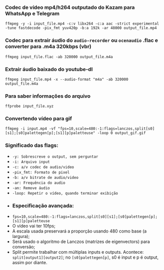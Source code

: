 ### Codec de vídeo mp4/h264 outputado do Kazam para WhatsApp e Telegram
``` ffmpeg -y -i input_file.mp4 -c:v libx264 -c:a aac -strict experimental -tune fastdecode -pix_fmt yuv420p -b:a 192k -ar 48000 output_file.mp4 ```

### Codec para extrair áudio do ```audio-recorder``` ou ```ocenaudio``` .flac e converter para .m4a 320kbps (vbr)
``` ffmpeg input_file.flac -ab 320000 output_file.m4a ```

### Extrair áudio baixado do youtube-dl
``` ffmpeg input_file.mp4 -x --audio-format "m4a" -ab 320000 output_file.m4a  ```

### Para saber informações do arquivo
``` ffprobe input_file.xyz ```

### Convertendo vídeo para gif
``` ffmpeg -i input.mp4 -vf "fps=10,scale=480:-1:flags=lanczos,split[s0][s1];[s0]palettegen[p];[s1][p]paletteuse" -loop 0 output_gif.gif ```

### Significado das flags:
* ```-y: Sobrescreve o output, sem perguntar```
* ```-i: Arquivo input```
* ```-c: a/v codec de audio/video```
* ```-pix_fmt: Formato de pixel```
* ```-b: a/v bitrate de audio/video```
* ```-ar: Frequência do audio```
* ```-an: Remove áudio```
* ```-loop: Repetir o vídeo, quando terminar exibição```
* ### Especificação avançada:
* ```fps=10,scale=480:-1:flags=lanczos,split[s0][s1];[s0]palettegen[p];[s1][p]paletteuse```
*  O vídeo vai ter 10fps;
*  A escala usada preservará a proporção usando 480 como base (a largura);
*  Será usado o algoritmo de Lanczos (matrizes de eigenvectors) para conversão;
*  Split permite trabalhar com múltiplas inputs e outputs. Acontece: ```split[output1][output2]```; no ```[s0]palettegen[p]```, s0 é input e p é output, assim por diante.